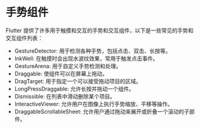 # 手势组件

Flutter 提供了许多用于触摸和交互的手势和交互组件，以下是一些常见的手势和交互组件列表：

- GestureDetector: 用于检测各种手势，包括点击、双击、长按等。
- InkWell: 在触摸时会出现水波纹效果，常用于触发点击事件。
- GestureArena: 用于自定义手势检测和处理。
- Draggable: 使组件可以在屏幕上拖动。
- DragTarget: 用于指定一个可以接受拖动项目的区域。
- LongPressDraggable: 允许长按并拖动一个组件。
- Dismissible: 在列表中滑动删除某个项目。
- InteractiveViewer: 允许用户在图像上执行手势缩放、平移等操作。
- DraggableScrollableSheet: 允许用户通过拖动来展开或折叠一个滚动的子部件。
